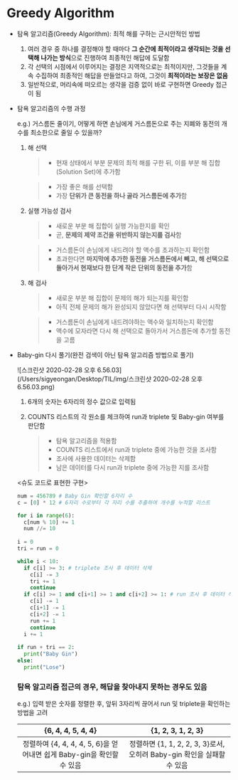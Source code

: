 # Greedy Algorithm

- 탐욕 알고리즘(Greedy Algorithm): 최적 해를 구하는 근시안적인 방법
  1. 여러 경우 중 하나를 결정해야 할 때마다 **그 순간에 최적이라고 생각되는 것을 선택해 나가는 방식**으로 진행하여 최종적인 해답에 도달함
  2. 각 선택의 시점에서 이루어지는 결정은 지역적으로는 최적이지만, 그것들을 계속 수집하여 최종적인 해답을 만들었다고 하여, 그것이 **최적이라는 보장은 없음**
  3. 일반적으로, 머리속에 떠오르는 생각을 검증 없이 바로 구현하면 Greedy 접근이 됨



- 탐욕 알고리즘의 수행 과정

  e.g.) 거스름돈 줄이기, 어떻게 하면 손님에게 거스름돈으로 주는 지폐와 동전의 개수를 최소한으로 줄일 수 있을까?

  1. 해 선택

     > - 현재 상태에서 부분 문제의 최적 해를 구한 뒤, 이를 부분 해 집합(Solution Set)에 추가함

     > - 가장 좋은 해를 선택함
     > - 가장 **단위가 큰 동전을 하나 골라 거스름돈에 추가**함

  2. 실행 가능성 검사

     > - 새로운 부분 해 집합이 실행 가능한지를 확인
     > - 곧, **문제의 제약 조건을 위반하지 않는지를 검사**함

     > - 거스름돈이 손님에게 내드려야 할 액수를 초과하는지 확인함
     > - 초과한다면 **마지막에 추가한 동전을 거스름돈에서 빼고, 해 선택으로 돌아가서 현재보다 한 단계 작은 단위의 동전을 추가**함

  3. 해 검사

     > - 새로운 부분 해 집합이 문제의 해가 되는지를 확인함
     > - 아직 전체 문제의 해가 완성되지 않았다면 해 선택부터 다시 시작함

     > - 거스름돈이 손님에게 내드려야하는 액수와 일치하는지 확인함
     > - 액수에 모자라면 다시 해 선택으로 돌아가서 거스름돈에 추가할 동전을 고름

     

- Baby-gin 다시 풀기(완전 검색이 아닌 탐욕 알고리즘 방법으로 풀기)

  ![스크린샷 2020-02-28 오후 6.56.03](/Users/sigyeongan/Desktop/TIL/img/스크린샷 2020-02-28 오후 6.56.03.png)

  1. 6개의 숫자는 6자리의 정수 값으로 입력됨

  2. COUNTS 리스트의 각 원소를 체크하여 run과 triplete 및 Baby-gin 여부를 판단함

     > - 탐욕 알고리즘을 적용함
     > - COUNTS 리스트에서 run과 triplete 중에 가능한 것을 조사함
     > - 조사에 사용한 데이터는 삭제함
     > - 남은 데이터를 다시 run과 triplete 중에 가능한 지를 조사함

  <슈도 코드로 표현한 구현>

  ```python
  num = 456789 # Baby Gin 확인할 6자리 수
  c = [0] * 12 # 6자리 수로부터 각 자리 수를 추출하여 개수를 누적할 리스트
  
  for i in range(6):
    c[num % 10] += 1
    num //= 10
    
  i = 0
  tri = run = 0
  
  while i < 10:
    if c[i] >= 3: # triplete 조사 후 데이터 삭제
      c[i] -= 3
      tri += 1
      continue
    if c[i] >= 1 and c[i+1] >= 1 and c[i+2] >= 1: # run 조사 후 데이터 삭제
      c[i] -= 1
      c[i+1] -= 1
      c[i+2] -= 1
      run += 1
      continue
    i += 1
    
  if run + tri == 2:
    print("Baby Gin")
  else:
    print("Lose")
  ```

  ### 탐욕 알고리즘 접근의 경우, 해답을 찾아내지 못하는 경우도 있음

  e.g.) 입력 받은 숫자를 정렬한 후, 앞뒤 3자리씩 끊어서 run 및 triplete을 확인하는 방법을 고려

  |                      {6, 4, 4, 5, 4, 4}                      |                      {1, 2, 3, 1, 2, 3}                      |
  | :----------------------------------------------------------: | :----------------------------------------------------------: |
  | 정렬하여 {4, 4, 4, 4, 5, 6}을 얻어내면 쉽게 Baby-gin을 확인할 수 있음 | 정렬하면 {1, 1, 2, 2, 3, 3}로서, 오히려 Baby-gin 확인을 실패할 수 있음 |